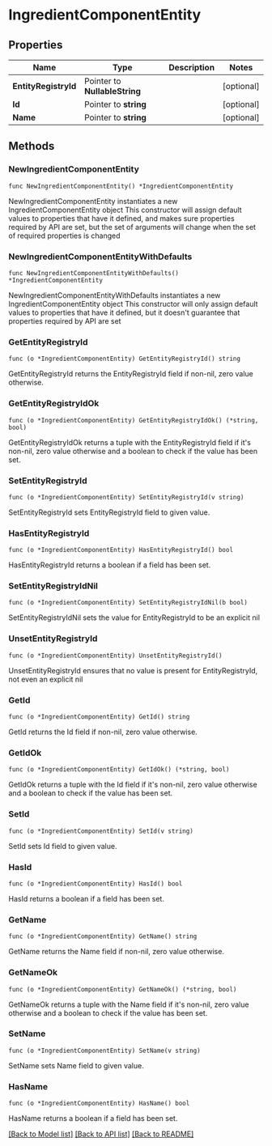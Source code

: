 # IngredientComponentEntity

## Properties

Name | Type | Description | Notes
------------ | ------------- | ------------- | -------------
**EntityRegistryId** | Pointer to **NullableString** |  | [optional] 
**Id** | Pointer to **string** |  | [optional] 
**Name** | Pointer to **string** |  | [optional] 

## Methods

### NewIngredientComponentEntity

`func NewIngredientComponentEntity() *IngredientComponentEntity`

NewIngredientComponentEntity instantiates a new IngredientComponentEntity object
This constructor will assign default values to properties that have it defined,
and makes sure properties required by API are set, but the set of arguments
will change when the set of required properties is changed

### NewIngredientComponentEntityWithDefaults

`func NewIngredientComponentEntityWithDefaults() *IngredientComponentEntity`

NewIngredientComponentEntityWithDefaults instantiates a new IngredientComponentEntity object
This constructor will only assign default values to properties that have it defined,
but it doesn't guarantee that properties required by API are set

### GetEntityRegistryId

`func (o *IngredientComponentEntity) GetEntityRegistryId() string`

GetEntityRegistryId returns the EntityRegistryId field if non-nil, zero value otherwise.

### GetEntityRegistryIdOk

`func (o *IngredientComponentEntity) GetEntityRegistryIdOk() (*string, bool)`

GetEntityRegistryIdOk returns a tuple with the EntityRegistryId field if it's non-nil, zero value otherwise
and a boolean to check if the value has been set.

### SetEntityRegistryId

`func (o *IngredientComponentEntity) SetEntityRegistryId(v string)`

SetEntityRegistryId sets EntityRegistryId field to given value.

### HasEntityRegistryId

`func (o *IngredientComponentEntity) HasEntityRegistryId() bool`

HasEntityRegistryId returns a boolean if a field has been set.

### SetEntityRegistryIdNil

`func (o *IngredientComponentEntity) SetEntityRegistryIdNil(b bool)`

 SetEntityRegistryIdNil sets the value for EntityRegistryId to be an explicit nil

### UnsetEntityRegistryId
`func (o *IngredientComponentEntity) UnsetEntityRegistryId()`

UnsetEntityRegistryId ensures that no value is present for EntityRegistryId, not even an explicit nil
### GetId

`func (o *IngredientComponentEntity) GetId() string`

GetId returns the Id field if non-nil, zero value otherwise.

### GetIdOk

`func (o *IngredientComponentEntity) GetIdOk() (*string, bool)`

GetIdOk returns a tuple with the Id field if it's non-nil, zero value otherwise
and a boolean to check if the value has been set.

### SetId

`func (o *IngredientComponentEntity) SetId(v string)`

SetId sets Id field to given value.

### HasId

`func (o *IngredientComponentEntity) HasId() bool`

HasId returns a boolean if a field has been set.

### GetName

`func (o *IngredientComponentEntity) GetName() string`

GetName returns the Name field if non-nil, zero value otherwise.

### GetNameOk

`func (o *IngredientComponentEntity) GetNameOk() (*string, bool)`

GetNameOk returns a tuple with the Name field if it's non-nil, zero value otherwise
and a boolean to check if the value has been set.

### SetName

`func (o *IngredientComponentEntity) SetName(v string)`

SetName sets Name field to given value.

### HasName

`func (o *IngredientComponentEntity) HasName() bool`

HasName returns a boolean if a field has been set.


[[Back to Model list]](../README.md#documentation-for-models) [[Back to API list]](../README.md#documentation-for-api-endpoints) [[Back to README]](../README.md)


